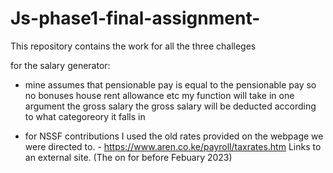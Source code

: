 # Js-phase1-final-assignment-
This repository contains the work for all the three challeges 














for the salary generator:
- mine assumes that pensionable pay is equal to the pensionable pay so no bonuses house rent allowance etc
  my function will take in one argument the gross salary
  the gross salary will be deducted according to what categoreory it falls in

- for NSSF contributions I used the old rates provided on the webpage we were directed to. - https://www.aren.co.ke/payroll/taxrates.htm Links to an external site. (The on for before Febuary 2023)



